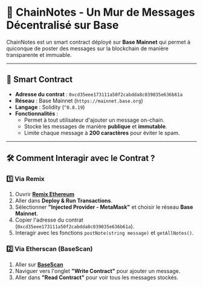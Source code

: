 # 📝 ChainNotes - Un Mur de Messages Décentralisé sur Base

ChainNotes est un smart contract déployé sur **Base Mainnet** qui permet à quiconque de poster des messages sur la blockchain de manière transparente et immuable.

---

## 📌 **Smart Contract**
- **Adresse du contrat** : `0xcd35eee173111a50f2cabdda8c039035e636b61a`
- **Réseau** : Base Mainnet (`https://mainnet.base.org`)
- **Langage** : Solidity (`^0.8.19`)
- **Fonctionnalités** :
  - Permet à tout utilisateur d'ajouter un message on-chain.
  - Stocke les messages de manière **publique** et **immutable**.
  - Limite chaque message à **200 caractères** pour éviter le spam.

---

## 🛠️ **Comment Interagir avec le Contrat ?**

### 1️⃣ **Via Remix**
1. Ouvrir **[Remix Ethereum](https://remix.ethereum.org/)**
2. Aller dans **Deploy & Run Transactions**.
3. Sélectionner **"Injected Provider - MetaMask"** et choisir le réseau **Base Mainnet**.
4. Copier l'adresse du contrat (`0xcd35eee173111a50f2cabdda8c039035e636b61a`).
5. Interagir avec les fonctions `postNote(string message)` et `getAllNotes()`.

### 2️⃣ **Via Etherscan (BaseScan)**
1. Aller sur **[BaseScan](https://basescan.org/address/0xcd35eee173111a50f2cabdda8c039035e636b61a)**
2. Naviguer vers l'onglet **"Write Contract"** pour ajouter un message.
3. Aller dans **"Read Contract"** pour voir tous les messages stockés.
